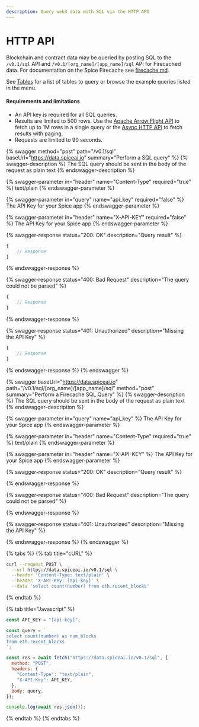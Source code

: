 ```yaml
---
description: Query web3 data with SQL via the HTTP API
---
```


# HTTP API

Blockchain and contract data may be queried by posting SQL to the `/v0.1/sql` API and `/v0.1/[org_name]/[app_name]/sql` API for Firecached data. For documentation on the Spice Firecache see [firecache.md](../../reference/specifications/dataset-and-view-yaml-specification/firecache.md "mention").

See [Tables](broken-reference/) for a list of tables to query or browse the example queries listed in the menu.

#### Requirements and limitations

* An API key is required for all SQL queries.
* Results are limited to 500 rows. Use the [Apache Arrow Flight API](broken-reference/) to fetch up to 1M rows in a single query or the [Async HTTP API](http-api-1.md) to fetch results with paging.
* Requests are limited to 90 seconds.

{% swagger method="post" path="/v0.1/sql" baseUrl="https://data.spiceai.io" summary="Perform a SQL query" %}
{% swagger-description %}
The SQL query should be sent in the body of the request as plain text
{% endswagger-description %}

{% swagger-parameter in="header" name="Content-Type" required="true" %}
text/plain
{% endswagger-parameter %}

{% swagger-parameter in="query" name="api_key" required="false" %}
The API Key for your Spice app
{% endswagger-parameter %}

{% swagger-parameter in="header" name="X-API-KEY" required="false" %}
The API Key for your Spice app
{% endswagger-parameter %}

{% swagger-response status="200: OK" description="Query result" %}
```javascript
{
    // Response
}
```
{% endswagger-response %}

{% swagger-response status="400: Bad Request" description="The query could not be parsed" %}
```javascript
{
    // Response
}
```
{% endswagger-response %}

{% swagger-response status="401: Unauthorized" description="Missing the API Key" %}
```javascript
{
    // Response
}
```
{% endswagger-response %}
{% endswagger %}

{% swagger baseUrl="https://data.spiceai.io" path="/v0.1/sql/[org_name]/[app_name]/sql" method="post" summary="Perform a Firecache SQL Query" %}
{% swagger-description %}
The SQL query should be sent in the body of the request as plain text
{% endswagger-description %}

{% swagger-parameter in="query" name="api_key" %}
The API Key for your Spice app
{% endswagger-parameter %}

{% swagger-parameter in="header" name="Content-Type" required="true" %}
text/plain
{% endswagger-parameter %}

{% swagger-parameter in="header" name="X-API-KEY" %}
The API Key for your Spice app
{% endswagger-parameter %}

{% swagger-response status="200: OK" description="Query result" %}

{% endswagger-response %}

{% swagger-response status="400: Bad Request" description="The query could not be parsed" %}

{% endswagger-response %}

{% swagger-response status="401: Unauthorized" description="Missing the API Key" %}

{% endswagger-response %}
{% endswagger %}

{% tabs %}
{% tab title="cURL" %}
```bash
curl --request POST \
  --url https://data.spiceai.io/v0.1/sql \
  --header 'Content-Type: text/plain' \
  --header 'X-API-Key: [api-key]' \
  --data 'select count(number) from eth.recent_blocks'
```
{% endtab %}

{% tab title="Javascript" %}
```javascript
const API_KEY = "[api-key]";

const query = `
select count(number) as num_blocks
from eth.recent_blocks
`;

const res = await fetch("https://data.spiceai.io/v0.1/sql", {
  method: "POST",
  headers: {
    "Content-Type": "text/plain",
    "X-API-Key": API_KEY,
  },
  body: query,
});

console.log(await res.json());
```
{% endtab %}
{% endtabs %}

